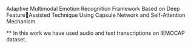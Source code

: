 Adaptive Multimodal Emotion Recognition Framework Based on Deep FeatureAssisted Technique Using Capsule Network and Self-Attention Mechanism


** In this work we have used audio and text transcriptions on IEMOCAP dataset.
